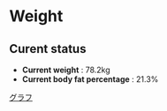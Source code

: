 # Weight

## Curent status
- **Current weight** : 78.2kg
- **Current body fat percentage** : 21.3%

[グラフ](http://yasuharu519.github.io/Weight/)


